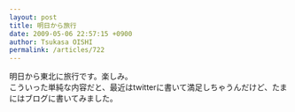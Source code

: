 ```yaml
---
layout: post
title: 明日から旅行
date: 2009-05-06 22:57:15 +0900
author: Tsukasa OISHI
permalink: /articles/722
---
```



明日から東北に旅行です。楽しみ。  
こういった単純な内容だと、最近はtwitterに書いて満足しちゃうんだけど、たまにはブログに書いてみました。  


